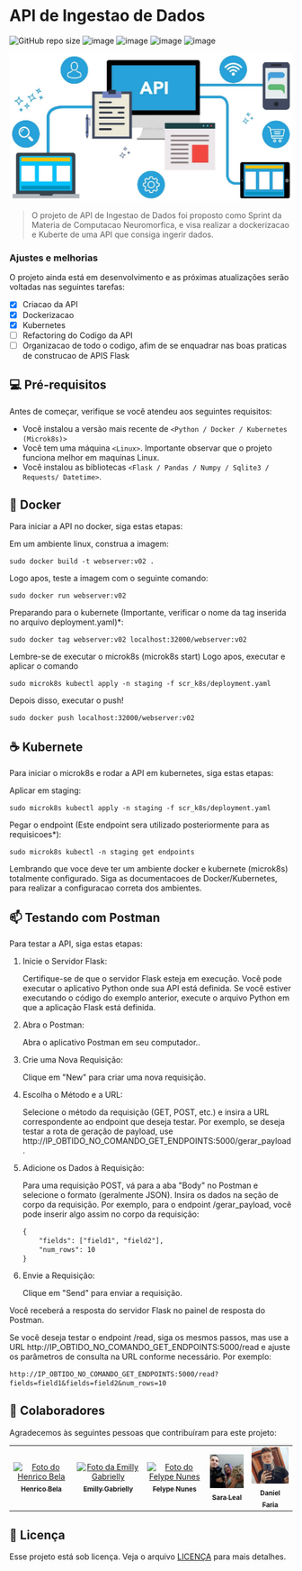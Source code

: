 # API de Ingestao de Dados

![GitHub repo size](https://img.shields.io/github/repo-size/iuricode/README-template?style=for-the-badge)
![image](https://img.shields.io/badge/Python-3776AB?style=for-the-badge&logo=python&logoColor=white)
![image](https://img.shields.io/badge/Kubernetes-326DE6?style=for-the-badge&logo=kubernetes&logoColor=white)
![image](https://img.shields.io/badge/Docker-2496ED?style=for-the-badge&logo=docker&logoColor=white)
![image](https://img.shields.io/badge/Flask-000000?style=for-the-badge&logo=flask&logoColor=white)

<img src="imgs/imagem.png" alt="API">

> O projeto de API de Ingestao de Dados foi proposto como Sprint da Materia de Computacao Neuromorfica, e visa realizar a dockerizacao e Kuberte de uma API que consiga ingerir dados.

### Ajustes e melhorias

O projeto ainda está em desenvolvimento e as próximas atualizações serão voltadas nas seguintes tarefas:

- [x] Criacao da API
- [x] Dockerizacao
- [x] Kubernetes
- [ ] Refactoring do Codigo da API
- [ ] Organizacao de todo o codigo, afim de se enquadrar nas boas praticas de construcao de APIS Flask

## 💻 Pré-requisitos

Antes de começar, verifique se você atendeu aos seguintes requisitos:

* Você instalou a versão mais recente de `<Python / Docker / Kubernetes (Microk8s)>`
* Você tem uma máquina `<Linux>`. Importante observar que o projeto funciona melhor em maquinas Linux.
* Você instalou as bibliotecas `<Flask / Pandas / Numpy / Sqlite3 / Requests/ Datetime>`.

## 🚀 Docker

Para iniciar a API no docker, siga estas etapas:

Em um ambiente linux, construa a imagem:
```
sudo docker build -t webserver:v02 .
```

Logo apos, teste a imagem com o seguinte comando:
```
sudo docker run webserver:v02
```

Preparando para o kubernete (Importante, verificar o nome da tag inserida no arquivo deployment.yaml)*:
```
sudo docker tag webserver:v02 localhost:32000/webserver:v02
```

Lembre-se de executar o microk8s (microk8s start)
Logo apos, executar e aplicar o comando 

```
sudo microk8s kubectl apply -n staging -f scr_k8s/deployment.yaml
```

Depois disso, executar o push!
```
sudo docker push localhost:32000/webserver:v02
```



## ☕ Kubernete

Para iniciar o microk8s e rodar a API em kubernetes, siga estas etapas:

Aplicar em staging:
```
sudo microk8s kubectl apply -n staging -f scr_k8s/deployment.yaml
```

Pegar o endpoint (Este endpoint sera utilizado posteriormente para as requisicoes*):
```
sudo microk8s kubectl -n staging get endpoints
```

Lembrando que voce deve ter um ambiente docker e kubernete (microk8s) totalmente configurado. Siga as documentacoes de Docker/Kubernetes, para realizar a configuracao correta dos ambientes.

## 📫 Testando com Postman

Para testar a API, siga estas etapas:

1. Inicie o Servidor Flask:

    Certifique-se de que o servidor Flask esteja em execução. Você pode executar o aplicativo Python onde sua API está definida. Se você estiver executando o código do exemplo anterior, execute o arquivo Python em que a aplicação Flask está definida.


2. Abra o Postman:

    Abra o aplicativo Postman em seu computador..


3. Crie uma Nova Requisição: 

    Clique em "New" para criar uma nova requisição.


4. Escolha o Método e a URL:

    Selecione o método da requisição (GET, POST, etc.) e insira a URL correspondente ao endpoint que deseja testar. Por exemplo, se deseja testar a rota de geração de payload, use http://IP_OBTIDO_NO_COMANDO_GET_ENDPOINTS:5000/gerar_payload.


5. Adicione os Dados à Requisição:

    Para uma requisição POST, vá para a aba "Body" no Postman e selecione o formato (geralmente JSON). Insira os dados na seção de corpo da requisição. Por exemplo, para o endpoint /gerar_payload, você pode inserir algo assim no corpo da requisição:
    ```
    {
        "fields": ["field1", "field2"],
        "num_rows": 10
    }

    ```


6. Envie a Requisição:

    Clique em "Send" para enviar a requisição.


Você receberá a resposta do servidor Flask no painel de resposta do Postman.

Se você deseja testar o endpoint /read, siga os mesmos passos, mas use a URL http://IP_OBTIDO_NO_COMANDO_GET_ENDPOINTS:5000/read e ajuste os parâmetros de consulta na URL conforme necessário. Por exemplo:

```
http://IP_OBTIDO_NO_COMANDO_GET_ENDPOINTS:5000/read?fields=field1&fields=field2&num_rows=10
```

## 🤝 Colaboradores

Agradecemos às seguintes pessoas que contribuíram para este projeto:

<table>
  <tr>
    <td align="center">
      <a href="#">
        <img src="https://avatars.githubusercontent.com/u/69468384?s=400&u=345cc4cd7eb2af9d149ebdbdfd4b05bb115c17e2&v=4" width="100px;" alt="Foto do Henrico Bela"/><br>
        <sub>
          <b>Henrico Bela</b>
        </sub>
      </a>
    </td>
    <td align="center">
      <a href="#">
        <img src="https://avatars.githubusercontent.com/u/104632698?v=4" width="100px;" alt="Foto da Emilly Gabrielly"/><br>
        <sub>
          <b>Emilly Gabrielly</b>
        </sub>
      </a>
    </td>
    <td align="center">
      <a href="#">
        <img src="https://avatars.githubusercontent.com/u/101263522?v=4" width="100px;" alt="Foto do Felype Nunes"/><br>
        <sub>
          <b>Felype Nunes</b>
        </sub>
      </a>
    </td>
    <td align="center">
      <a href="#">
        <img src="imgs/sara.jpg" width="100px;" alt="Foto da Sara Leal"/><br>
        <sub>
          <b>Sara Leal</b>
        </sub>
      </a>
    </td>
    <td align="center">
      <a href="#">
        <img src="imgs/dani.jpg" width="100px;" alt="Foto do Daniel Faria"/><br>
        <sub>
          <b>Daniel Faria</b>
        </sub>
      </a>
    </td>
  </tr>
</table>

## 📝 Licença

Esse projeto está sob licença. Veja o arquivo [LICENÇA](LICENSE.md) para mais detalhes.